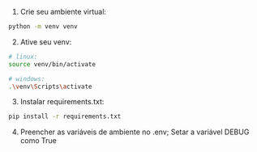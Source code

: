 1. Crie seu ambiente virtual:

```bash
python -m venv venv
```

2. Ative seu venv:

```bash
# linux:
source venv/bin/activate

# windows:
.\venv\Scripts\activate
```

3. Instalar requirements.txt:

```bash
pip install -r requirements.txt
```

4. Preencher as variáveis de ambiente no .env;
   Setar a variável DEBUG como True
